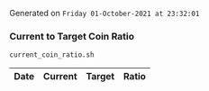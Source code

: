 Generated on `Friday 01-October-2021 at 23:32:01`

### Current to Target Coin Ratio
`current_coin_ratio.sh`

Date|Current|Target|Ratio
---|---|---|---
